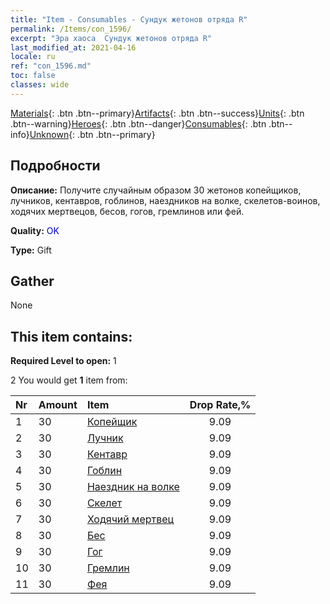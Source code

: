 ```yaml
---
title: "Item - Consumables - Сундук жетонов отряда R"
permalink: /Items/con_1596/
excerpt: "Эра хаоса  Сундук жетонов отряда R"
last_modified_at: 2021-04-16
locale: ru
ref: "con_1596.md"
toc: false
classes: wide
---
```

 [Materials](/ru/Items/){: .btn .btn--primary}[Artifacts](/ru/Items/Artifacts/){: .btn .btn--success}[Units](/ru/Items/Units/){: .btn .btn--warning}[Heroes](/ru/Items/Heroes/){: .btn .btn--danger}[Consumables](/ru/Items/Consumables/){: .btn .btn--info}[Unknown](/ru/Items/Unknown/){: .btn .btn--primary}

## Подробности
 **Описание:** Получите случайным образом 30 жетонов копейщиков, лучников, кентавров, гоблинов, наездников на волке, скелетов-воинов, ходячих мертвецов, бесов, гогов, гремлинов или фей.

 **Quality:** <span style="color: #0000CD">OK</span>

 **Type:** Gift

## Gather

  None

## This item contains:

 **Required Level to open:** 1

 2 You would get **1** item  from:

  | Nr | Amount |     Item    | Drop Rate,% |
  |:---|:-------|:------------|:---------:|
  | 1 | 30 | [Копейщик](/ru/Items/unt_190/) | 9.09 | 
  | 2 | 30 | [Лучник](/ru/Items/unt_191/) | 9.09 | 
  | 3 | 30 | [Кентавр](/ru/Items/unt_199/) | 9.09 | 
  | 4 | 30 | [Гоблин](/ru/Items/unt_217/) | 9.09 | 
  | 5 | 30 | [Наездник на волке](/ru/Items/unt_218/) | 9.09 | 
  | 6 | 30 | [Скелет](/ru/Items/unt_208/) | 9.09 | 
  | 7 | 30 | [Ходячий мертвец](/ru/Items/unt_209/) | 9.09 | 
  | 8 | 30 | [Бес](/ru/Items/unt_226/) | 9.09 | 
  | 9 | 30 | [Гог](/ru/Items/unt_227/) | 9.09 | 
  | 10 | 30 | [Гремлин](/ru/Items/unt_235/) | 9.09 | 
  | 11 | 30 | [Фея](/ru/Items/unt_262/) | 9.09 | 
